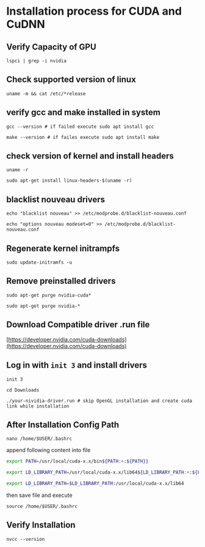 # Installation process for CUDA and CuDNN

## Verify Capacity of GPU
`lspci | grep -i nvidia`

## Check supported version of linux
`uname -m && cat /etc/*release`

## verify gcc and make installed in system
`gcc --version # if failed execute sudo apt install gcc`

`make --version # if failes execute sudo apt install make`

## check version of kernel and install headers
`uname -r`

`sudo apt-get install linux-headers-$(uname -r)`

## blacklist nouveau drivers
`echo "blacklist nouveau" >> /etc/modprobe.d/blacklist-nouveau.conf`

`echo "options nouveau modeset=0" >> /etc/modprobe.d/blacklist-nouveau.conf`

## Regenerate kernel initrampfs
`sudo update-initramfs -u`

## Remove preinstalled drivers
`sudo apt-get purge nvidia-cuda*`

`sudo apt-get purge nvidia-*`

## Download Compatible driver .run file
[https://developer.nvidia.com/cuda-downloads](https://developer.nvidia.com/cuda-downloads)

## Log in with `init 3` and install drivers
`init 3`

`cd Downloads`

`./your-nividia-driver.run # skip OpenGL installation and create cuda link while installation`


## After Installation Config Path
`nano /home/$USER/.bashrc`

append following content into file

```sh
export PATH=/usr/local/cuda-x.x/bin${PATH:+:${PATH}}
```

```sh
export LD_LIBRARY_PATH=/usr/local/cuda-x.x/lib64${LD_LIBRARY_PATH:+:${LD_LIBRARY_PATH}}
```

```sh
export LD_LIBRARY_PATH=$LD_LIBRARY_PATH:/usr/local/cuda-x.x/lib64
```

then save file and execute 

`source /home/$USER/.bashrc`

## Verify Installation

`nvcc --version`

